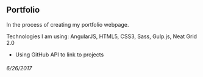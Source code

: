 ## Portfolio

In the process of creating my portfolio webpage. 

Technologies I am using: AngularJS, HTML5, CSS3, Sass, Gulp.js, Neat Grid 2.0
- Using GitHub API to link to projects

###### 6/26/2017

